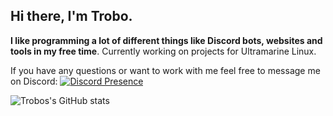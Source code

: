 ## Hi there, I'm Trobo.

**I like programming a lot of different things like Discord bots, websites and tools in my free time**.
Currently working on projects for Ultramarine Linux.

If you have any questions or want to work with me feel free to message me on Discord:
[![Discord Presence](https://lanyard-profile-readme.vercel.app/api/540898474288480256?bg=00000000)](https://discord.com/users/540898474288480256)

![Trobos's GitHub stats](https://github-readme-stats.vercel.app/api?username=trobonox&count_private=true&show_icons=true&theme=tokyonight)
